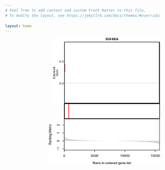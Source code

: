 ```yaml
---
# Feel free to add content and custom Front Matter to this file.
# To modify the layout, see https://jekyllrb.com/docs/themes/#overriding-theme-defaults

layout: home
---
```





<img style = "float: right;" src="https://raw.githubusercontent.com/JamesJoly/DGSEA/master/docs/assets/images/Animated_mtn_plot.gif" width = "350" height = "215">

<img align = "right" style="clear: right;" src="https://raw.githubusercontent.com/JamesJoly/DGSEA/master/docs/assets/images/animated_pos_hits.gif" width = "312" height = "50">

<img align = "right" style="clear: right;" src="https://raw.githubusercontent.com/JamesJoly/DGSEA/master/docs/assets/images/gene%20expression.png" width = "362" height = "150">
